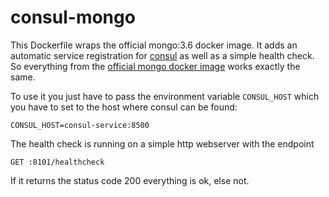 # consul-mongo

This Dockerfile wraps the official mongo:3.6 docker image.
It adds an automatic service registration for [consul](https://www.consul.io) as well as a simple health check.
So everything from the [official mongo docker image](https://hub.docker.com/_/mongo) works exactly the same.

To use it you just have to pass the environment variable `CONSUL_HOST` which you have to set to the host where consul can be found:
```
CONSUL_HOST=consul-service:8500
```

The health check is running on a simple http webserver with the endpoint
```
GET :8101/healthcheck
```
If it returns the status code 200 everything is ok, else not.